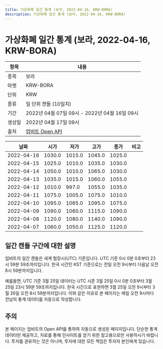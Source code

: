 ```yaml
---
title: 가상화폐 일간 통계 (보라, 2022-04-16, KRW-BORA)
description: 가상화폐 일간 통계 (보라, 2022-04-16, KRW-BORA)
---
```



가상화폐 일간 통계 (보라, 2022-04-16, KRW-BORA)
===

|항목|내용|
|--|--|
|종목|보라|
|마켓|KRW-BORA|
|단위|KRW|
|종류|일 단위 캔들 (10일치)|
|기간|2022년 04월 07일 09시 - 2022년 04월 16일 09시|
|생성일|2022년 04월 17일 09시|
|출처|[업비트 Open API](https://docs.upbit.com)|


|날짜|시가|저가|고가|종가|비고|
|--|--|--|--|--|--|
|2022-04-16|1030.0|1015.0|1045.0|1025.0|    |
|2022-04-15|1025.0|1010.0|1035.0|1030.0|    |
|2022-04-14|1050.0|1010.0|1065.0|1030.0|    |
|2022-04-13|1035.0|1015.0|1060.0|1055.0|    |
|2022-04-12|1010.0|997.0|1055.0|1035.0|    |
|2022-04-11|1075.0|1005.0|1075.0|1010.0|    |
|2022-04-10|1095.0|1065.0|1095.0|1075.0|    |
|2022-04-09|1090.0|1060.0|1115.0|1090.0|    |
|2022-04-08|1120.0|1080.0|1140.0|1090.0|    |
|2022-04-07|1060.0|1050.0|1125.0|1120.0|    |


일간 캔들 구간에 대한 설명
---


업비트의 일간 캔들은 세계 협정시(UTC) 기준입니다. 
UTC 기준 0시 0분 0초부터 23시 59분 59초까지입니다. 
한국 시간인 KST 기준으로는 전일 오전 9시부터 다음날 오전 8시 59분까지입니다. 


예를들면, UTC 기준 3월 25일 데이터는 UTC 시준 3월 25일 0시 0분 0초부터 3월 25일 23시 59분 59초까지입니다. 
한국 시간으로 표현하면 3월 25일 오전 9시부터 3월 26일 오전 8시 59분까지입니다. 
이와 같은 이유로 본 페이지는 매일 오전 9시마다 전날의 통계 데이터를 자동으로 작성합니다. 


주의
---


본 페이지는 업비트의 Open API를 통하여 자동으로 생성된 페이지입니다. 
단순한 통계 데이터만 제공하고, 자료를 통해 인사이트를 얻기 위한 참고용으로만 사용하시기 바랍니다. 
투자를 권유하는 것은 아니며, 투자에 대한 모든 책임은 투자자 본인에게 있습니다. 
